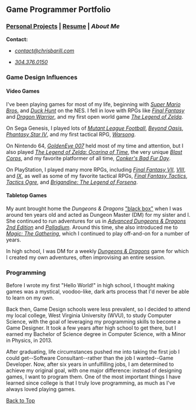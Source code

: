 ## Game Programmer Portfolio

### [Personal Projects][] | [Resume][] | _About Me_

__Contact:__

*  _<contact@chrisbarill.com>_

*  _[304.376.0150](tel:+13043760150)_

[About Me]: about "Read About Me"
[Personal Projects]: projects "View My Projects"
[Resume]: resume "View My Resume"

### Game Design Influences

#### Video Games

I've been playing games for most of my life, beginning with [_Super Mario Bros._](https://en.wikipedia.org/wiki/Super_Mario_Bros.) and [_Duck Hunt_](https://en.wikipedia.org/wiki/Duck_Hunt) on the NES. I fell in love with RPGs like [_Final Fantasy_](https://en.wikipedia.org/wiki/Final_Fantasy_(video_game)) and [_Dragon Warrior_](https://en.wikipedia.org/wiki/Dragon_Quest_(video_game)), and my first open world game [_The Legend of Zelda_](https://en.wikipedia.org/wiki/The_Legend_of_Zelda_(video_game)).

On Sega Genesis, I played lots of [_Mutant League Football_](https://en.wikipedia.org/wiki/Mutant_League_Football), [_Beyond Oasis_](https://en.wikipedia.org/wiki/Beyond_Oasis), [_Phantasy Star IV_](https://en.wikipedia.org/wiki/Phantasy_Star_IV), and my first tactical RPG, [_Warsong_](https://en.wikipedia.org/wiki/Langrisser:_The_Descendants_of_Light).

On Nintendo 64, [_GoldenEye 007_](https://en.wikipedia.org/wiki/GoldenEye_007_(1997_video_game)) held most of my time and attention, but I also played [_The Legend of Zelda: Ocarina of Time_](https://en.wikipedia.org/wiki/The_Legend_of_Zelda:_Ocarina_of_Time), the very unique [_Blast Corps_](https://en.wikipedia.org/wiki/Blast_Corps), and my favorite platformer of all time, [_Conker's Bad Fur Day_](https://en.wikipedia.org/wiki/Conker%27s_Bad_Fur_Day).

On PlayStation, I played many more RPGs, including [_Final Fantasy VII_](https://en.wikipedia.org/wiki/Final_Fantasy_VII), [_VIII_](https://en.wikipedia.org/wiki/Final_Fantasy_VIII), and [_IX_](https://en.wikipedia.org/wiki/Final_Fantasy_IX), as well as some of my favorite tactical RPGs, [_Final Fantasy Tactics_](https://en.wikipedia.org/wiki/Final_Fantasy_Tactics), [_Tactics Ogre_](https://en.wikipedia.org/wiki/Tactics_Ogre:_Let_Us_Cling_Together), and [_Brigandine: The Legend of Forsena_](https://en.wikipedia.org/wiki/Brigandine_(video_game)).

#### Tabletop Games

My aunt brought home the _Dungeons & Dragons_ ["black box"](https://en.wikipedia.org/wiki/Dungeons_%26_Dragons_Basic_Set#1991_revision) when I was around ten years old and acted as Dungeon Master (DM) for my sister and I. She continued to run adventures for us in [_Advanced Dungeons & Dragons 2nd Edition_](https://en.wikipedia.org/wiki/Editions_of_Dungeons_%26_Dragons#Advanced_Dungeons_&_Dragons_2nd_Edition) and [_Palladium_](https://en.wikipedia.org/wiki/Palladium_Fantasy_Role-Playing_Game). Around this time, she also introduced me to [_Magic: The Gathering_](https://en.wikipedia.org/wiki/Magic:_The_Gathering), which I continued to play off-and-on for a number of years.

In high school, I was DM for a weekly [_Dungeons & Dragons_](https://en.wikipedia.org/wiki/Editions_of_Dungeons_%26_Dragons#Dungeons_&_Dragons_3rd_edition) game for which I created my own adventures, often improvising an entire session.

### Programming

Before I wrote my first "Hello World!" in high school, I thought making games was a mystical, voodoo-like, dark arts process that I'd never be able to learn on my own.

Back then, Game Design schools were less prevalent, so I decided to attend my local college, West Virginia University (WVU), to study Computer Science, with the goal of leveraging my programming skills to become a Game Designer. It took a few years after high school to get there, but I earned my Bachelor of Science degree in Computer Science, with a Minor in Physics, in 2013.

After graduating, life circumstances pushed me into taking the first job I could get--Software Consultant--rather than the job I wanted--Game Developer. Now, after six years in unfulfilling jobs, I am determined to achieve my original goal, with one major difference: instead of designing games, I want to program them. One of the most important things I have learned since college is that I truly love programming, as much as I've always loved playing games.

[Back to Top](#game-programmer-portfolio)


